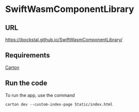 # SwiftWasmComponentLibrary

## URL
https://jbockstal.github.io/SwiftWasmComponentLibrary/

## Requirements
[Carton](https://github.com/swiftwasm/carton)

## Run the code
To run the app, use the command 
```
carton dev --custom-index-page Static/index.html
```
